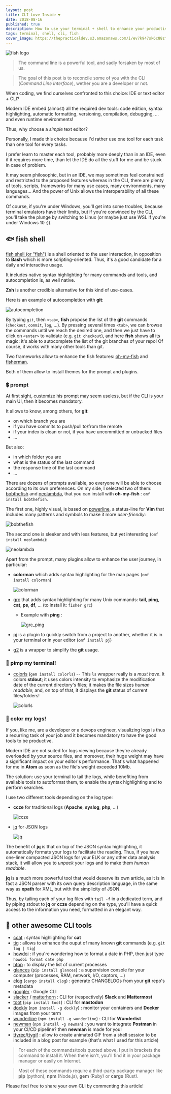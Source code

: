 ```yaml
---
layout: post
title: CLI Love Inside ❤️
date: 2018-08-16
published: true
description: How to use your terminal + shell to enhance your productivity?
tags: terminal, shell, cli, fish
cover_image: https://thepracticaldev.s3.amazonaws.com/i/ev7k947sk6c88zfxji5k.png
---
```


![fish logo](https://thepracticaldev.s3.amazonaws.com/i/9oidjshiaqgz6rkp4dac.png)

> The command line is a powerful tool, and sadly forsaken by most of us.

> The goal of this post is to reconcile some of you with the CLI (*Command Line Interface*), wether you are a developer or not.

When coding, we find ourselves confronted to this choice: IDE or text editor + CLI?

Modern IDE embed (almost) all the required dev tools: code edition, syntax highlighting, automatic formatting, versioning, compilation, debugging, ... and even runtime environments!

Thus, why choose a *simple* text editor?

Personally, I made this choice because I'd rather use one tool for each task than one tool for every tasks.

I prefer learn to master each tool, probably more deeply than in an IDE, even if it requires more time, than let the IDE do all the stuff for me and be stuck in case of problem.

It may seem philosophic, but in an IDE, we may sometimes feel constrained and restricted to the proposed features whereas in the CLI, there are plenty of tools, scripts, frameworks for many use cases, many environments, many languages... And the power of Unix allows the interoperability of all these commands.

Of course, if you're under Windows, you'll get into some troubles, because terminal emulators have their limits, but if you're convinced by the CLI, you'll take the plunge by switching to Linux (or maybe just use WSL if you're under Windows 10 :)).


## 🐟 fish shell


[fish shell (or "fish")](https://fishshell.com/) is a shell oriented to the user interaction, in opposition to **Bash** which is more scripting-oriented. Thus, it's a good candidate for a daily and interactive usage.

It includes native syntax highlighting for many commands and tools, and autocompletion is, as well native.

**Zsh** is another credible alternative for this kind of use-cases.

Here is an example of autocompletion with **git**:

![autocompletion](http://www.imgurupload.com/images/2018/08/15/fish_autocompletione460c49118e7ac47.gif)

By typing `git`, then `<tab>`, **fish** propose the list of the **git** commands (`checkout`, `commit`, `log`, ...). By pressing several times `<tab>`, we can browse the commands until we reach the desired one, and then we just have to click on `<enter>` to validate (e.g. `git checkout`), and here **fish** shows all its magic: it's able to autocomplete the list of the git branches of your repo! Of course, it works with many other tools than git.

Two frameworks allow to enhance the fish features: [oh-my-fish](https://github.com/oh-my-fish/oh-my-fish) and [fisherman](https://github.com/fisherman/fisherman).

Both of them allow to install themes for the prompt and plugins.


### 💲 prompt


At first sight, customize his prompt may seem useless, but if the CLI is your main UI, then it becomes mandatory.

It allows to know, among others, for **git**:

- on which branch you are
- if you have commits to push/pull to/from the remote
- if your index is clean or not, if you have uncommitted or untracked files
- ...

But also:

- in which folder you are
- what is the status of the last command
- the response time of the last command
- ...

There are dozens of prompts available, so everyone will be able to choose according to its own preferences. On my side, I selected two of them: [bobthefish](https://github.com/oh-my-fish/theme-bobthefish) and [neolambda](https://github.com/ipatch/theme-neolambda)​, that you can install with **oh-my-fish** : `omf install bobthefish`.

The first one, highly visual, is based on [powerline](https://github.com/powerline/powerline), a status-line for **Vim** that includes many patterns and symbols to make it more *user-friendly*:

![bobthefish](https://thepracticaldev.s3.amazonaws.com/i/hbszkvtuiywwt2ofu1e1.png)

The second one is sleeker and with less features, but yet interesting (`omf install neolambda`):

![neolambda](https://thepracticaldev.s3.amazonaws.com/i/e7lg5uvjqpt11jqbkke9.png)

Apart from the prompt, many plugins allow to enhance the user journey, in particular:

- **colorman** which adds syntax highlighting for the man pages  (`omf install colorman`)

    ![colorman](https://thepracticaldev.s3.amazonaws.com/i/n2mmy1y4saihsqr63uo9.png)

- [grc](https://github.com/oh-my-fish/plugin-grc) that adds syntax highlighting for many Unix commands: **tail**, **ping**, **cat**, **ps**, **df**, ... (to install it: `fisher grc`)
  - Example with **ping** :

    ![grc_ping](https://thepracticaldev.s3.amazonaws.com/i/61s797gefnhew4aljs4p.png)

- [pj](https://github.com/oh-my-fish/plugin-pj) is a plugin to quickly switch from a project to another, whether it is in your terminal or in your editor (`omf install pj`)
- [g2](https://github.com/fisherman/g2) is a wrapper to simplify the **git** usage.


### 💄 pimp my terminal!


- [colorls](https://github.com/athityakumar/colorls) (`gem install colorls`) -- This `ls` wrapper really is a *must have*. It colors **stdout**; it uses colors intensity to emphasize the modification date of the current directory's files; it makes the file sizes *human readable*; and, on top of that, it displays the **git** status of current files/folders!

    ![colorls](https://thepracticaldev.s3.amazonaws.com/i/r4vltr66ur6uvt61a6oo.png)


### 🌈 color my logs!


If you, like me, are a developer or a devops engineer, visualizing logs is thus a recurring task of your job and it becomes mandatory to have the good tools to be productive.

Modern IDE are not suited for logs viewing because they're already overloaded by your source files, and moreover, their huge weight may have a significant impact on your editor's performance. That's what happened for me in **Atom** as soon as the file's weight exceeded 10Mb.

The solution: use your terminal to tail the logs, while benefiting from available tools to autoformat them, to enable the syntax highlighting and to perform searches.

I use two different tools depending on the log type:

- **ccze** for traditional logs (**Apache**, **syslog**, **php**, ...)

    ![ccze](https://thepracticaldev.s3.amazonaws.com/i/s0sm668b1y0cjvwki27m.png)

- [jq](https://stedolan.github.io/jq/) for JSON logs

    ![jq](https://thepracticaldev.s3.amazonaws.com/i/8xusizqcb3y2ozqicsx9.png)

The benefit of **jq** is that on top of the JSON syntax highlighting, it automatically formats your logs to facilitate the reading. Thus, if you have one-liner compacted JSON logs for your ELK or any other data analysis stack, it will allow you to *unpack* your logs and to make them *human readable*.

**jq** is a much more powerful tool that would deserve its own article, as it is in fact a JSON parser with its own query description language, in the same way as **xpath** for XML, but with the simplicity of JSON.

Thus, by tailing each of your log files with `tail -f` in a dedicated term, and by piping stdout to **jq** or **ccze** depending on the type, you'll have a quick access to the information you need, formatted in an elegant way.


## 👾 other awesome CLI tools


-    [ccat](https://github.com/jingweno/ccat) : syntax highlighting for **cat**
-    [tig](https://github.com/jonas/tig) : allows to enhance the ouput of many known **git** commands (e.g. `git log | tig`)
-    [howdoi](https://github.com/gleitz/howdoi) : if you're wondering how to format a date in PHP, then just type `howdoi format date php`
-    [htop](https://hisham.hm/htop/) : to display the list of current processes
-    [glances](https://github.com/nicolargo/glances) (`pip install glances`) : a supervision console for your computer (processes, RAM, network, I/O, captors, ...)
-    [clog](https://github.com/clog-tool/clog-cli) (`cargo install clog`) : generate CHANGELOGs from your **git** repo's metadata
-    [googler](https://github.com/jarun/googler) : Google CLI
-    [slacker](https://github.com/TidalLabs/Slacker) / [matterhorn](https://github.com/matterhorn-chat/matterhorn) : CLI for (respectively) **Slack** and **Mattermost**
-    [toot](https://github.com/ihabunek/toot) (`pip install toot`) : CLI for **mastodon**
-    [dockly](https://github.com/lirantal/dockly) (`npm install -g dockly`) : monitor your containers and **Docker** images from your term
-    [wunderline](http://wayneashleyberry.github.io/wunderline/) (`npm install -g wunderline`) : CLI for **Wunderlist**
-    [newman](https://github.com/postmanlabs/newman) (`npm install -g newman`) : you want to integrate **Postman** in your CI/CD pipeline? then **newman** is made for you!
- [ttyrec](https://github.com/mjording/ttyrec)/[ttygif](https://github.com/icholy/ttygif) : allow to create animated GIF from a shell session to be included in a blog post for example (that's what I used for this article)

> For each of the commands/tools quoted above, I put in brackets the command to install it. When there isn't, you'll find it in your package manager or easily on Internet.

> Most of these commands require a third-party package manager like **pip** (python), **npm** (Node.js), **gem** (Ruby) or **cargo** (Rust).

Please feel free to share your own CLI by commenting this article!
